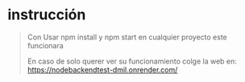# instrucción 
<blockquote>
  Con Usar npm install y npm start en cualquier proyecto este funcionara 
  
  En caso de solo querer ver su funcionamiento colge la web en:
  https://nodebackendtest-dmil.onrender.com/
</blockquote>
